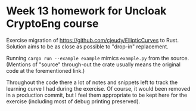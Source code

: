 # Week 13 homework for Uncloak CryptoEng course

Exercise migration of https://github.com/cjeudy/EllipticCurves to Rust. Solution aims to be as close as possible to "drop-in" replacement.

Running `cargo run --example example` mimics `example.py` from the source. (Mentions of "source" through-out the crate usually means the original code at the forementioned link.)

Throughout the code there a lot of notes and snippets left to track the learning curve I had during the exercise. Of course, it would been removed in a production commit, but I feel them appropriate to be kept here for the exercise (including most of debug printing preserved).
